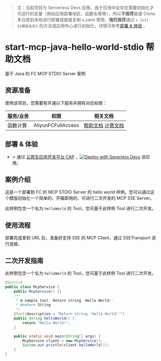 
> 注：当前项目为 Serverless Devs 应用，由于应用中会存在需要初始化才可运行的变量（例如应用部署地区、函数名等等），所以**不推荐**直接 Clone 本仓库到本地进行部署或直接复制 s.yaml 使用，**强烈推荐**通过 `s init ${模版名称}` 的方法或应用中心进行初始化，详情可参考[部署 & 体验](#部署--体验) 。

# start-mcp-java-hello-world-stdio 帮助文档

<description>

基于 Java 的 FC MCP STDIO Server 案例

</description>


## 资源准备

使用该项目，您需要有开通以下服务并拥有对应权限：

<service>



| 服务/业务 |  权限  | 相关文档 |
| --- |  --- | --- |
| 函数计算 |  AliyunFCFullAccess | [帮助文档](https://help.aliyun.com/product/2508973.html) [计费文档](https://help.aliyun.com/document_detail/2512928.html) |

</service>

<remark>



</remark>

<disclaimers>



</disclaimers>

## 部署 & 体验

<appcenter>
   
- :fire: 通过 [云原生应用开发平台 CAP](https://cap.console.aliyun.com/template-detail?template=start-mcp-java-hello-world-stdio) ，[![Deploy with Severless Devs](https://img.alicdn.com/imgextra/i1/O1CN01w5RFbX1v45s8TIXPz_!!6000000006118-55-tps-95-28.svg)](https://cap.console.aliyun.com/template-detail?template=start-mcp-java-hello-world-stdio) 该应用。
   
</appcenter>
<deploy>
    
   
</deploy>

## 案例介绍

<appdetail id="flushContent">

这是一个部署到 FC 的 MCP STDIO Server 的 hello world 样例。您可以通过这个模版初始化一个简单的、开箱即用的、可进行二次开发的 MCP SSE Server。 
 
此样例包含一个名为 `helloWorld` 的 Tool，您可基于此样例 Tool 进行二次开发。


</appdetail>







## 使用流程

<usedetail id="flushContent">

部署完成拿到 URL 后，准备好支持 SSE 的 MCP Client，通过 SSETransport 进行连接。

</usedetail>

## 二次开发指南

<development id="flushContent">

此样例包含一个名为 `helloWorld` 的 Tool，您可基于此样例 Tool 进行二次开发。
```java
@Service
public class McpService {
	public McpService() {}
	/**
	 * A sample tool. Return string 'Hello World!'
	 * @return String
	 */
	@Tool(description = "Return string 'Hello World!'")
	public String helloWorld() {
		return "Hello World!";
	}

	public static void main(String[] args) {
		McpService client = new McpService();
		System.out.println(client.helloWorld());
	}
}
```

</development>






